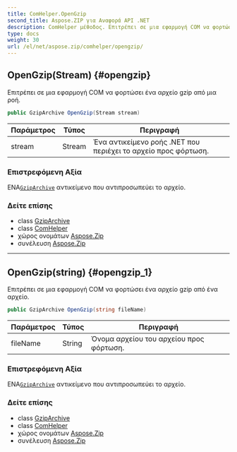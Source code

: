 ```yaml
---
title: ComHelper.OpenGzip
second_title: Aspose.ZIP για Αναφορά API .NET
description: ComHelper μέθοδος. Επιτρέπει σε μια εφαρμογή COM να φορτώσει ένα αρχείο gzip από μια ροή.
type: docs
weight: 30
url: /el/net/aspose.zip/comhelper/opengzip/
---
```

## OpenGzip(Stream) {#opengzip}

Επιτρέπει σε μια εφαρμογή COM να φορτώσει ένα αρχείο gzip από μια ροή.

```csharp
public GzipArchive OpenGzip(Stream stream)
```

| Παράμετρος | Τύπος | Περιγραφή |
| --- | --- | --- |
| stream | Stream | Ένα αντικείμενο ροής .NET που περιέχει το αρχείο προς φόρτωση. |

### Επιστρεφόμενη Αξία

ΕΝΑ[`GzipArchive`](../../../aspose.zip.gzip/gziparchive/) αντικείμενο που αντιπροσωπεύει το αρχείο.

### Δείτε επίσης

* class [GzipArchive](../../../aspose.zip.gzip/gziparchive/)
* class [ComHelper](../)
* χώρος ονομάτων [Aspose.Zip](../../comhelper/)
* συνέλευση [Aspose.Zip](../../../)

---

## OpenGzip(string) {#opengzip_1}

Επιτρέπει σε μια εφαρμογή COM να φορτώσει ένα αρχείο gzip από ένα αρχείο.

```csharp
public GzipArchive OpenGzip(string fileName)
```

| Παράμετρος | Τύπος | Περιγραφή |
| --- | --- | --- |
| fileName | String | Όνομα αρχείου του αρχείου προς φόρτωση. |

### Επιστρεφόμενη Αξία

ΕΝΑ[`GzipArchive`](../../../aspose.zip.gzip/gziparchive/) αντικείμενο που αντιπροσωπεύει το αρχείο.

### Δείτε επίσης

* class [GzipArchive](../../../aspose.zip.gzip/gziparchive/)
* class [ComHelper](../)
* χώρος ονομάτων [Aspose.Zip](../../comhelper/)
* συνέλευση [Aspose.Zip](../../../)


